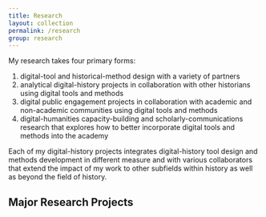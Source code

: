 ```yaml
---
title: Research
layout: collection
permalink: /research
group: research
---
```


My research takes four primary forms:

1. digital-tool and historical-method design with a variety of partners
1. analytical digital-history projects in collaboration with other historians using digital tools and methods
1. digital public engagement projects in collaboration with academic and non-academic communities using digital tools and methods
1. digital-humanities capacity-building and scholarly-communications research that explores how to better incorporate digital tools and methods into the academy

Each of my digital-history projects integrates digital-history tool design and methods development in different measure and with various collaborators that extend the impact of my work to other subfields within history as well as beyond the field of history.

## Major Research Projects